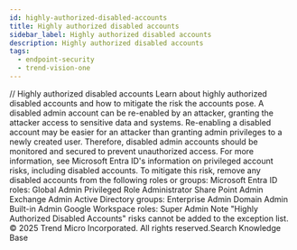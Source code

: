 ```yaml
---
id: highly-authorized-disabled-accounts
title: Highly authorized disabled accounts
sidebar_label: Highly authorized disabled accounts
description: Highly authorized disabled accounts
tags:
  - endpoint-security
  - trend-vision-one
---
```


/*<![CDATA[*/ $('#title').html($('meta[name=map-description]').attr('content')); /*]]>*/ Highly authorized disabled accounts Learn about highly authorized disabled accounts and how to mitigate the risk the accounts pose. A disabled admin account can be re-enabled by an attacker, granting the attacker access to sensitive data and systems. Re-enabling a disabled account may be easier for an attacker than granting admin privileges to a newly created user. Therefore, disabled admin accounts should be monitored and secured to prevent unauthorized access. For more information, see Microsoft Entra ID's information on privileged account risks, including disabled accounts. To mitigate this risk, remove any disabled accounts from the following roles or groups: Microsoft Entra ID roles: Global Admin Privileged Role Administrator Share Point Admin Exchange Admin Active Directory groups: Enterprise Admin Domain Admin Built-in Admin Google Workspace roles: Super Admin Note "Highly Authorized Disabled Accounts" risks cannot be added to the exception list. © 2025 Trend Micro Incorporated. All rights reserved.Search Knowledge Base